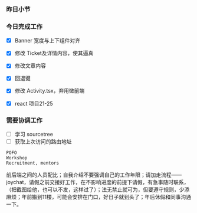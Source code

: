 ### 昨日小节



### 今日完成工作

- [x] Banner 宽度与上下组件对齐
- [x] 修改 Ticket及详情内容，使其逼真
- [x] 修改文章内容

- [x] 回退键
- [x] 修改 Activity.tsx，弃用微前端
- [x] react 项目21-25

###  需要协调工作

- [ ] 学习 sourcetree
- [ ] 获取上次访问的路由地址

```
POFO
Workshop
Recruitment, mentors
```

前后端之间的人员配比；自我介绍不要强调自己的工作年限；请加走流程——joychat，请假之前交接好工作，在不影响进度的前提下请假，有急事随时联系，（把截图给他，也可以不发，这样过了）；法无禁止就可为，但要遵守规则，少添麻烦；年前搬到11楼，可能会安排在门口，好日子就到头了；年后休假和同事沟通一下。


